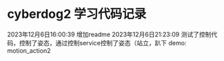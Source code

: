 # cyberdog2 学习代码记录
2023年12月6日16:00:39 增加readme
2023年12月6日21:23:09 测试了控制代码，控制了姿态，通过控制service控制了姿态（站立，趴下 demo: motion_action2
